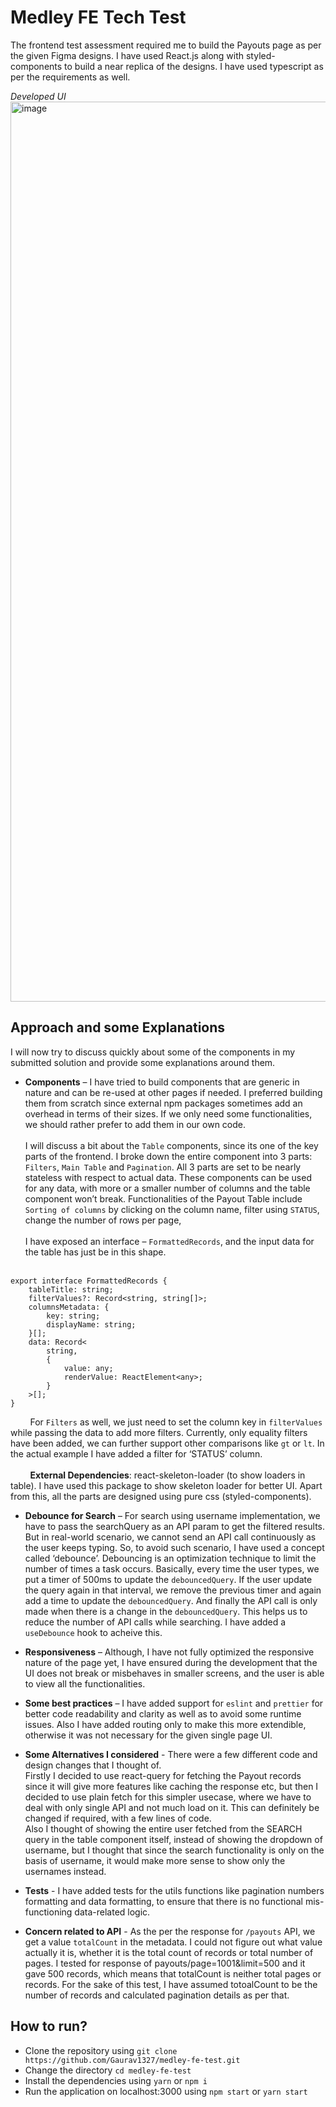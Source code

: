 # Medley FE Tech Test

The frontend test assessment required me to build the Payouts page as per the given Figma designs. I have used React.js along with styled-components to build a near replica of the designs. I have used typescript as per the requirements as well.

_Developed UI_
<img width="1440" alt="image" src="https://github.com/Gaurav1327/medley-fe-test/assets/42798689/babc9c21-dcc6-4c4b-9872-d3efc92b75c4">

## Approach and some Explanations
I will now try to discuss quickly about some of the components in my submitted solution and provide some explanations around them.

- **Components** – I have tried to build components that are generic in nature and can be re-used at other pages if needed. I preferred building them from scratch since external npm packages sometimes add an overhead in terms of their sizes. If we only need some functionalities, we should rather prefer to add them in our own code.
<br><br> I will discuss a bit about the `Table` components, since its one of the key parts of the frontend. I broke down the entire component into 3 parts: `Filters`, `Main Table` and `Pagination`. All 3 parts are set to be nearly stateless with respect to actual data. These components can be used for any data, with more or a smaller number of columns and the table component won’t break.
Functionalities of the Payout Table include `Sorting of columns` by clicking on the column name, filter using `STATUS`, change the number of rows per page,
<br><br>I have exposed an interface – `FormattedRecords`, and the input data for the table has just be in this shape.
<br><br>
```
export interface FormattedRecords {
    tableTitle: string;
    filterValues?: Record<string, string[]>;
    columnsMetadata: {
        key: string;
        displayName: string;
    }[];
    data: Record<
        string,
        {
            value: any;
            renderValue: ReactElement<any>;
        }
    >[];
}
```
&nbsp;&nbsp;&nbsp;&nbsp;&nbsp;&nbsp;&nbsp;&nbsp;For `Filters` as well, we just need to set the column key in `filterValues` while passing the data to add more filters. Currently, only equality filters have been added, we can further support other comparisons like `gt` or `lt`. In the actual example I have added a filter for ‘STATUS’ column. <br><br>
&nbsp;&nbsp;&nbsp;&nbsp;&nbsp;&nbsp;&nbsp;&nbsp;**External Dependencies**: react-skeleton-loader (to show loaders in table). I have used this package to show skeleton loader for better UI. Apart from this, all the parts are designed using pure css (styled-components).

- **Debounce for Search** – For search using username implementation, we have to pass the searchQuery as an API param to get the filtered results. But in real-world scenario, we cannot send an API call continuously as the user keeps typing. So, to avoid such scenario, I have used a concept called ‘debounce’. Debouncing is an optimization technique to limit the number of times a task occurs. Basically, every time the user types, we put a timer of 500ms to update the `debouncedQuery`. If the user update the query again in that interval, we remove the previous timer and again add a time to update the `debouncedQuery`. And finally the API call is only made when there is a change in the `debouncedQuery`. This helps us to reduce the number of API calls while searching. I have added a `useDebounce` hook to acheive this.

- **Responsiveness** – Although, I have not fully optimized the responsive nature of the page yet, I have ensured during the development that the UI does not break or misbehaves in smaller screens, and the user is able to view all the functionalities.

- **Some best practices** – I have added support for `eslint` and `prettier` for better code readability and clarity as well as to avoid some runtime issues. Also I have added routing only to make this more extendible, otherwise it was not necessary for the given single page UI.

- **Some Alternatives I considered** - There were a few different code and design changes that I thought of.
<br>Firstly I decided to use react-query for fetching the Payout records since it will give more features like caching the response etc, but then I decided to use plain fetch for this simpler usecase, where we have to deal with only single API and not much load on it. This can definitely be changed if required, with a few lines of code.
<br>Also I thought of showing the entire user fetched from the SEARCH query in the table component itself, instead of showing the dropdown of username, but I thought that since the search functionality is only on the basis of username, it would make more sense to show only the usernames instead.

- **Tests** - I have added tests for the utils functions like pagination numbers formatting and data formatting, to ensure that there is no functional mis-functioning data-related logic.
   
- **Concern related to API** - As the per the response for `/payouts` API, we get a value `totalCount` in the metadata. I could not figure out what value actually it is, whether it is the total count of records or total number of pages. I tested for response of payouts/page=1001&limit=500 and it gave 500 records, which means that totalCount is neither total pages or records. For the sake of this test, I have assumed totoalCount to be the number of records and calculated pagination details as per that.

## How to run?
- Clone the repository using `git clone https://github.com/Gaurav1327/medley-fe-test.git`
- Change the directory `cd medley-fe-test`
- Install the dependencies using `yarn` or `npm i`
- Run the application on localhost:3000 using `npm start` or `yarn start`
